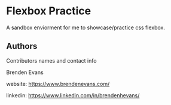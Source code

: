 # Flexbox Practice

A sandbox enviorment for me to showcase/practice css flexbox.

## Authors

Contributors names and contact info

Brenden Evans

website: https://www.brendenevans.com/

linkedin: https://www.linkedin.com/in/brendenhevans/
